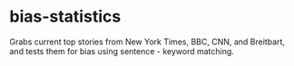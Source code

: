 # bias-statistics
Grabs current top stories from New York Times, BBC, CNN, and Breitbart, and tests them for bias using sentence - keyword matching.
